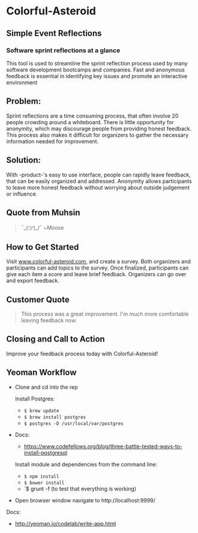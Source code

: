# Colorful-Asteroid #

<!-- 
> This material was originally posted [here](http://www.quora.com/What-is-Amazons-approach-to-product-development-and-product-management). It is reproduced here for posterities sake.

There is an approach called "working backwards" that is widely used at Amazon. They work backwards from the customer, rather than starting with an idea for a product and trying to bolt customers onto it. While working backwards can be applied to any specific product decision, using this approach is especially important when developing new products or features.

For new initiatives a product manager typically starts by writing an internal press release announcing the finished product. The target audience for the press release is the new/updated product's customers, which can be retail customers or internal users of a tool or technology. Internal press releases are centered around the customer problem, how current solutions (internal or external) fail, and how the new product will blow away existing solutions.

If the benefits listed don't sound very interesting or exciting to customers, then perhaps they're not (and shouldn't be built). Instead, the product manager should keep iterating on the press release until they've come up with benefits that actually sound like benefits. Iterating on a press release is a lot less expensive than iterating on the product itself (and quicker!).

If the press release is more than a page and a half, it is probably too long. Keep it simple. 3-4 sentences for most paragraphs. Cut out the fat. Don't make it into a spec. You can accompany the press release with a FAQ that answers all of the other business or execution questions so the press release can stay focused on what the customer gets. My rule of thumb is that if the press release is hard to write, then the product is probably going to suck. Keep working at it until the outline for each paragraph flows. 

Oh, and I also like to write press-releases in what I call "Oprah-speak" for mainstream consumer products. Imagine you're sitting on Oprah's couch and have just explained the product to her, and then you listen as she explains it to her audience. That's "Oprah-speak", not "Geek-speak".

Once the project moves into development, the press release can be used as a touchstone; a guiding light. The product team can ask themselves, "Are we building what is in the press release?" If they find they're spending time building things that aren't in the press release (overbuilding), they need to ask themselves why. This keeps product development focused on achieving the customer benefits and not building extraneous stuff that takes longer to build, takes resources to maintain, and doesn't provide real customer benefit (at least not enough to warrant inclusion in the press release).
 -->
 
## Simple Event Reflections ##

### Software sprint reflections at a glance ###


This tool is used to streamline the sprint reflection process used by many software development bootcamps and companies. Fast and anonymous feedback is essential in identifying key issues and promote an interactive environment

## Problem: ##
Sprint reflections are a time consuming process, that often involve 20 people crowding around a whiteboard. There is little opportunity for anonymity, which may discourage people from providing honest feedback. This process also makes it difficult for organizers to gather the necessary information needed for improvement.

## Solution: ##
With -product-'s easy to use interface, people can rapidly leave feedback, that can be easily organized and addressed. Anonymity allows participants to leave more honest feedback without worrying about outside judgement or influence.

## Quote from Muhsin ##
  >  ¯\_(ツ)_/¯ ~Moose

## How to Get Started ##
Visit www.colorful-asteroid.com, and create a survey. Both organizers and participants can add topics to the survey. Once finalized, participants can give each item a score and leave brief feedback. Organizers can go over and export feedback.

## Customer Quote ##
  > This process was a great improvement. I'm much more comfortable leaving feedback now.

## Closing and Call to Action ##
Improve your feedback process today with Colorful-Asteroid!

## Yeoman Workflow ##
- Clone and cd into the rep

  Install Postgres:
  - `$ brew update`
  - `$ brew install postgres`
  - `$ postgres -D /usr/local/var/postgres`

- Docs:
  - https://www.codefellows.org/blog/three-battle-tested-ways-to-install-postgresql

  Install module and dependencies from the command line:
  - `$ npm install`
  - `$ bower install`
  - `$ grunt -f (to test that everything is working)

- Open browser window navigate to http://localhost:9999/

Docs:
  - http://yeoman.io/codelab/write-app.html
